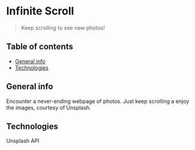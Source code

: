 # Infinite Scroll 
> Keep scrolling to see new photos!

## Table of contents
* [General info](#general-info)
* [Technologies](#technologies)

## General info
Encounter a never-ending webpage of photos. Just keep scrolling a enjoy the images, courtesy of Unsplash. 

## Technologies
Unsplash API
